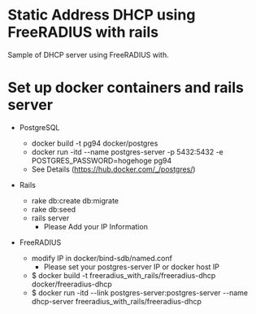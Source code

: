 # Static Address DHCP using FreeRADIUS with rails
Sample of DHCP server using FreeRADIUS with.

# Set up docker containers and rails server
* PostgreSQL
    * docker build -t pg94 docker/postgres
    * docker run -itd --name postgres-server -p 5432:5432 -e POSTGRES_PASSWORD=hogehoge pg94
    * See Details (https://hub.docker.com/_/postgres/)

* Rails
    * rake db:create db:migrate
    * rake db:seed
    * rails server
        * Please Add your IP Information

* FreeRADIUS
    * modify IP in docker/bind-sdb/named.conf
        * Please set your postgres-server IP or docker host IP
    * $ docker build -t freeradius_with_rails/freeradius-dhcp docker/freeradius-dhcp
    * $ docker run -itd --link postgres-server:postgres-server --name dhcp-server freeradius_with_rails/freeradius-dhcp
